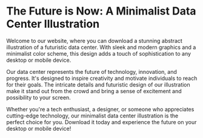 <!--font:Montserrat-->

# The Future is Now: A Minimalist Data Center Illustration

Welcome to our website, where you can download a stunning abstract illustration of a futuristic data center. With sleek and modern graphics and a minimalist color scheme, this design adds a touch of sophistication to any desktop or mobile device.

Our data center represents the future of technology, innovation, and progress. It's designed to inspire creativity and motivate individuals to reach for their goals. The intricate details and futuristic design of our illustration make it stand out from the crowd and bring a sense of excitement and possibility to your screen.

Whether you're a tech enthusiast, a designer, or someone who appreciates cutting-edge technology, our minimalist data center illustration is the perfect choice for you. Download it today and experience the future on your desktop or mobile device!

<!--

Write me markdown content of website with wallpaper:

"A wallpaper featuring an abstract illustration of a futuristic data center, with sleek and modern graphics and a minimalist color scheme."

The header of the page should not be copy of the text but rather a real content of the website which is using this wallpaper.


---


# Futuristic Data Center Wallpaper

Welcome to our website featuring a stunning wallpaper of an abstract illustration of a futuristic data center. The wallpaper showcases sleek and modern graphics with a minimalist color scheme that is perfect for anyone looking to add a touch of sophistication to their desktop or mobile device.

Our wallpaper is designed to inspire creativity and innovation, making it the perfect choice for tech enthusiasts, designers, and anyone who appreciates cutting-edge technology. With its intricate details and futuristic design, this wallpaper is sure to make your screen stand out from the crowd.

So why wait? Download our Futuristic Data Center Wallpaper today and take your desktop or mobile device to the next level!


---


Heading should not include word "wallpaper". The website should not be about the wallpaper itself, wallpaper is just a related background, rewrite whole content.


---


# Welcome to the Future: A Minimalist Data Center Illustration

Our website features a stunning abstract illustration of a futuristic data center, with sleek and modern graphics and a minimalist color scheme. This design is perfect for anyone looking to add a touch of sophistication to their desktop or mobile device.

The data center represents the future of technology, innovation, and progress. Our wallpaper is designed to inspire creativity and motivate individuals to reach for their goals. With its intricate details and futuristic design, this illustration is sure to make your screen stand out from the crowd.

Whether you are a tech enthusiast, a designer, or simply someone who appreciates cutting-edge technology, our minimalist data center illustration is the perfect choice for you. So why wait? Download it today and take your desktop or mobile device to the next level!


---


Heading is too long, rewrite whole content.


---


# Discover the Future: A Minimalist Data Center Illustration

Welcome to our website featuring a stunning abstract illustration of a futuristic data center. With sleek and modern graphics and a minimalist color scheme, this design is perfect for anyone looking to add a touch of sophistication to their desktop or mobile device.

Our data center represents the future of technology, innovation, and progress. It's designed to inspire creativity and motivate individuals to reach for their goals. The intricate details and futuristic design of our illustration make it stand out from the crowd and bring a sense of excitement and possibility to your screen.

Whether you're a tech enthusiast, a designer, or someone who appreciates cutting-edge technology, our minimalist data center illustration is the perfect choice for you. Download it today and discover the future on your desktop or mobile device!


---


Heading is too long, rewrite whole content.


---


# The Future is Now: A Minimalist Data Center Illustration

Welcome to our website, where you can download a stunning abstract illustration of a futuristic data center. With sleek and modern graphics and a minimalist color scheme, this design adds a touch of sophistication to any desktop or mobile device.

Our data center represents the future of technology, innovation, and progress. It's designed to inspire creativity and motivate individuals to reach for their goals. The intricate details and futuristic design of our illustration make it stand out from the crowd and bring a sense of excitement and possibility to your screen.

Whether you're a tech enthusiast, a designer, or someone who appreciates cutting-edge technology, our minimalist data center illustration is the perfect choice for you. Download it today and experience the future on your desktop or mobile device!


---


Write me a Google font which is best fitting for the website.

Pick from the list:
- IBM Plex Sans
- Inter
- Dancing Script
- Orbitron
- Lobster
- Exo 2
- Playfair Display
- Barlow Condensed
- Open Sans
- Roboto
- Alegreya
- Futura
- Great Vibes
- Raleway
- Poppins
- Montserrat
- Lato


Write just the font name nothing else.


---


Montserrat

-->
